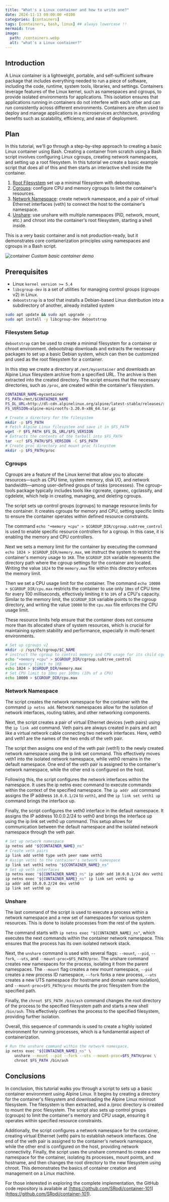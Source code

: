 ```yaml
---
title: "What's a Linux container and how to write one?"
date: 2024-11-13 09:00:00 +0100
categories: [containers]
tags: [containers, bash, linux] ## always lowercase !!
mermaid: true
image:
  path: /containers.webp
  alt: "what's a Linux container?"
---
```


## Introduction
A Linux container is a lightweight, portable, and self-sufficient software package that includes everything needed to run a piece of software, including the code, runtime, system tools, libraries, and settings. Containers leverage features of the Linux kernel, such as namespaces and cgroups, to provide isolated environments for applications. This isolation ensures that applications running in containers do not interfere with each other and can run consistently across different environments. Containers are often used to deploy and manage applications in a microservices architecture, providing benefits such as scalability, efficiency, and ease of deployment.

## Plan
In this tutorial, we'll go through a step-by-step approach to creating a basic Linux container using Bash. Creating a container from scratch using a Bash script involves configuring Linux cgroups, creating network namespaces, and setting up a root filesystem. In this tutorial we create a basic example script that does all of this and then starts an interactive shell inside the container.

1. [Root Filesystem](#filesystem-setup) set up a minimal filesystem with debootstrap.
2. [Cgroups](#cgroups): configure CPU and memory cgroups to limit the container's resources.
3. [Network Namespace](#network-namespace): create network namespace, and a pair of virtual Ethernet interfaces (veth) to connect the host to the container's namespace.
4. [Unshare](#unshare): use unshare with multiple namespaces (PID, network, mount, etc.) and chroot into the container's root filesystem, starting a shell inside.

This is a very basic container and is not production-ready, but it demonstrates core containerization principles using namespaces and cgroups in a Bash script.

![container](/demo.gif)
_Custom basic container demo_

## Prerequisites <a name="head1234"></a>
- Linux `kernel version >= 5.4`
- `libcgroup-dev` is a set of utilities for managing control groups (cgroups v2) in Linux.
- `debootstrap` is a tool that installs a Debian-based Linux distribution into a subdirectory of another, already installed system

```sh
sudo apt update && sudo apt upgrade -y
sudo apt install -y libcgroup-dev debootstrap
```

### Filesystem Setup
`debootstrap` can be used to create a minimal filesystem for a container or chroot environment. debootstrap downloads and extracts the necessary packages to set up a basic Debian system, which can then be customized and used as the root filesystem for a container.

In this step we create a directory at `/mnt/mycontainer` and downloads an Alpine Linux filesystem archive from a specified URL. The archive is then extracted into the created directory. The script ensures that the necessary directories, such as `/proc`, are created within the container's filesystem.

```sh
CONTAINER_NAME=mycontainer
FS_PATH=/mnt/$CONTAINER_NAME
FS_DL_URL=http://dl-cdn.alpinelinux.org/alpine/latest-stable/releases/x86_64
FS_VERSION=alpine-minirootfs-3.20.0-x86_64.tar.gz

# Create a directory for the filesystem
mkdir -p $FS_PATH
# Fetch Alpine Linux filesystem and save it in $FS_PATH
wget -P $FS_PATH $FS_DL_URL/$FS_VERSION
# Extracts the contents of the tarball into $FS_PATH
tar -xzf $FS_PATH/$FS_VERSION -C $FS_PATH
# Create proc directory and mount proc filesystem
mkdir -p $FS_PATH/proc
```

### Cgroups
Cgroups are a feature of the Linux kernel that allow you to allocate resources—such as CPU time, system memory, disk I/O, and network bandwidth—among user-defined groups of tasks (processes). The cgroup-tools package typically includes tools like cgcreate, cgexec, cgclassify, and cgdelete, which help in creating, managing, and deleting cgroups.

The script sets up control groups (cgroups) to manage resource limits for the container. It creates cgroups for memory and CPU, setting specific limits to ensure the container operates within defined resource constraints.

The command `echo "+memory +cpu" > $CGROUP_DIR/cgroup.subtree_control` is used to enable specific resource controllers for a cgroup. In this case, it is enabling the memory and CPU controllers.

Next we sets a memory limit for the container by executing the command `echo 1024 > $CGROUP_DIR/memory.max`, we instruct the system to restrict the container's memory usage to `1KB`. The `$CGROUP_DIR` variable represents the directory path where the cgroup settings for the container are located. Writing the value `1024` to the `memory.max` file within this directory enforces the memory limit.

Then we set a CPU usage limit for the container. The command `echo 10000 > $CGROUP_DIR/cpu.max` restricts the container to use only `10ms` of CPU time for every 100 milliseconds, effectively limiting it to `10%` of a CPU's capacity. Similar to the memory limit, the `$CGROUP_DIR` variable points to the cgroup directory, and writing the value `10000` to the `cpu.max` file enforces the CPU usage limit.

These resource limits help ensure that the container does not consume more than its allocated share of system resources, which is crucial for maintaining system stability and performance, especially in multi-tenant environments.

```sh
# Set up cgroups v2
mkdir -p /sys/fs/cgroup/$C_NAME
# instruct the cgroup to control memory and CPU usage for its child cgroups
echo "+memory +cpu" > $CGROUP_DIR/cgroup.subtree_control
# Set memory limit to 1KB
echo 1024 > $CGROUP_DIR/memory.max
# Set CPU limit to 10ms per 100ms (10% of a CPU)
echo 10000 > $CGROUP_DIR/cpu.max
```

### Network Namespace
The script creates the network namespace for the container with the command `ip netns add`. Network namespaces allow for the isolation of network interfaces, routing tables, and other networking components.

Next, the script creates a pair of virtual Ethernet devices (veth pairs) using the `ip link add` command. Veth pairs are always created in pairs and act like a virtual network cable connecting two network interfaces. Here, veth0 and veth1 are the names of the two ends of the veth pair.

The script then assigns one end of the veth pair (veth1) to the newly created network namespace using the ip link set command. This effectively moves veth1 into the isolated network namespace, while veth0 remains in the default namespace. One end of the veth pair is assigned to the container's network namespace, while the other end is configured on the host.

Following this, the script configures the network interfaces within the namespace. It uses the ip netns exec command to execute commands within the context of the specified namespace. The `ip addr add` command assigns the IP address `10.0.0.1/24` to `veth1`, and the `ip link set veth1 up` command brings the interface up.

Finally, the script configures the veth0 interface in the default namespace. It assigns the IP address 10.0.0.2/24 to veth0 and brings the interface up using the ip link set veth0 up command. This setup allows for communication between the default namespace and the isolated network namespace through the veth pair.

```sh
# Set up network namespace
ip netns add "${CONTAINER_NAME}_ns"
# Create veth pairs
ip link add veth0 type veth peer name veth1
# Assign veth1 to the container's network namespace
ip link set veth1 netns "${CONTAINER_NAME}_ns"
# Set up veth interfaces
ip netns exec "${CONTAINER_NAME}_ns" ip addr add 10.0.0.1/24 dev veth1
ip netns exec "${CONTAINER_NAME}_ns" ip link set veth1 up
ip addr add 10.0.0.2/24 dev veth0
ip link set veth0 up
```



### Unshare
The last command of the script is used to execute a process within a network namespace and a new set of namespaces for various system resources. This is done to isolate processes from the rest of the system.

The command starts with `ip netns exec "${CONTAINER_NAME}_ns"`, which executes the next commands within the container network namespace. This ensures that the process has its own isolated network stack.

Next, the `unshare` command is used with several flags: `--mount`, `--pid`, `--fork`, `--uts`, and `--mount-proc=$FS_PATH/proc`. The unshare command creates new namespaces for the process, isolating it from the parent namespaces. The `--mount` flag creates a new mount namespace, `--pid` creates a new process ID namespace, `--fork` forks a new process, `--uts` creates a new UTS namespace (for hostname and domain name isolation), and `--mount-proc=$FS_PATH/proc` mounts the proc filesystem from the specified path.

Finally, the `chroot $FS_PATH /bin/ash` command changes the root directory of the process to the specified filesystem path and starts a new shell `/bin/ash`. This effectively confines the process to the specified filesystem, providing further isolation.

Overall, this sequence of commands is used to create a highly isolated environment for running processes, which is a fundamental aspect of containerization.

```sh
# Run the unshare command within the network namespace.
ip netns exec "${CONTAINER_NAME}_ns" \
    unshare --mount --pid --fork --uts --mount-proc=$FS_PATH/proc \
    chroot $FS_PATH /bin/ash
```

## Conclusions
In conclusion, this tutorial walks you through a script to sets up a basic container environment using Alpine Linux. It begins by creating a directory for the container's filesystem and downloading the Alpine Linux miniroot filesystem. The filesystem is then extracted, and a /proc directory is created to mount the proc filesystem. The script also sets up control groups (cgroups) to limit the container's memory and CPU usage, ensuring it operates within specified resource constraints.

Additionally, the script configures a network namespace for the container, creating virtual Ethernet (veth) pairs to establish network interfaces. One end of the veth pair is assigned to the container's network namespace, while the other end is configured on the host, providing network connectivity. Finally, the script uses the unshare command to create a new namespace for the container, isolating its processes, mount points, and hostname, and then changes the root directory to the new filesystem using chroot. This demonstrates the basics of container creation and management on a Linux machine.

For those interested in exploring the complete implementation, the GitHub code repository is available at [https://github.com/SRodi/container-101](https://github.com/SRodi/container-101).
